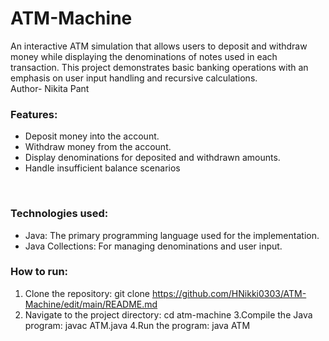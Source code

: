# ATM-Machine
An interactive ATM simulation that allows users to deposit and withdraw money while displaying the denominations of notes used in each transaction. This project demonstrates basic banking operations with an emphasis on user input handling and recursive calculations.
<br>
Author- Nikita Pant
<br>
### **Features:**

* Deposit money into the account.
* Withdraw money from the account.
* Display denominations for deposited and withdrawn amounts.
* Handle insufficient balance scenarios
<br>

### **Technologies used:**

* Java: The primary programming language used for the implementation.
* Java Collections: For managing denominations and user input.

### **How to run:**
1. Clone the repository:
   git clone <https://github.com/HNikki0303/ATM-Machine/edit/main/README.md>
2. Navigate to the project directory:
   cd atm-machine
3.Compile the Java program:
   javac ATM.java
4.Run the program:
   java ATM
